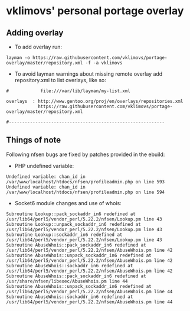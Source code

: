# vklimovs' personal portage overlay

## Adding overlay

* To add overlay run:

```
layman -o https://raw.githubusercontent.com/vklimovs/portage-overlay/master/repository.xml -f -a vklimovs
```

* To avoid layman warnings about missing remote overlay add repository.xml to list overlays, like so:

```
#            file:///var/lib/layman/my-list.xml

overlays  : http://www.gentoo.org/proj/en/overlays/repositories.xml
            https://raw.githubusercontent.com/vklimovs/portage-overlay/master/repository.xml

#-----------------------------------------------------------
```

## Things of note

Following nfsen bugs are fixed by patches provided in the ebuild:

* PHP undefined variable:

```
Undefined variable: chan_id in /var/www/localhost/htdocs/nfsen/profileadmin.php on line 593
Undefined variable: chan_id in /var/www/localhost/htdocs/nfsen/profileadmin.php on line 594
```

* Socket6 module changes and use of whois:

```
Subroutine Lookup::pack_sockaddr_in6 redefined at /usr/lib64/perl5/vendor_perl/5.22.2/nfsen/Lookup.pm line 43
Subroutine Lookup::unpack_sockaddr_in6 redefined at /usr/lib64/perl5/vendor_perl/5.22.2/nfsen/Lookup.pm line 43
Subroutine Lookup::sockaddr_in6 redefined at /usr/lib64/perl5/vendor_perl/5.22.2/nfsen/Lookup.pm line 43
Subroutine AbuseWhois::pack_sockaddr_in6 redefined at /usr/lib64/perl5/vendor_perl/5.22.2/nfsen/AbuseWhois.pm line 42
Subroutine AbuseWhois::unpack_sockaddr_in6 redefined at /usr/lib64/perl5/vendor_perl/5.22.2/nfsen/AbuseWhois.pm line 42
Subroutine AbuseWhois::sockaddr_in6 redefined at /usr/lib64/perl5/vendor_perl/5.22.2/nfsen/AbuseWhois.pm line 42
Subroutine AbuseWhois::pack_sockaddr_in6 redefined at /usr/share/nfsen/libexec/AbuseWhois.pm line 44
Subroutine AbuseWhois::unpack_sockaddr_in6 redefined at /usr/lib64/perl5/vendor_perl/5.22.2/nfsen/AbuseWhois.pm line 44
Subroutine AbuseWhois::sockaddr_in6 redefined at /usr/lib64/perl5/vendor_perl/5.22.2/nfsen/AbuseWhois.pm line 44
```




